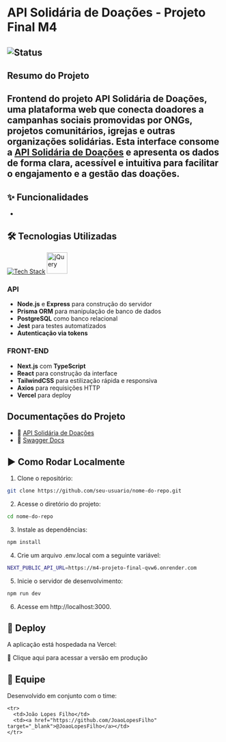 # API Solidária de Doações - Projeto Final M4

![Status](https://img.shields.io/badge/STATUS-BUILDING-red)
---
## Resumo do Projeto

Frontend do projeto **API Solidária de Doações**, uma plataforma web que conecta doadores a campanhas sociais promovidas por ONGs, projetos comunitários, igrejas e outras organizações solidárias. Esta interface consome a [API Solidária de Doações](https://m4-projeto-final-qvw6.onrender.com/) e apresenta os dados de forma clara, acessível e intuitiva para facilitar o engajamento e a gestão das doações.
---

## ✨ Funcionalidades

- 

## 🛠️ Tecnologias Utilizadas

[![Tech Stack](https://skillicons.dev/icons?i=js,nodejs,express,prisma,postgres,jest,npm)](https://skillicons.dev)    <img src="https://techstack-generator.vercel.app/restapi-icon.svg" width="48" height="50" alt="jQuery" />

### API
- **Node.js** e **Express** para construção do servidor
- **Prisma ORM** para manipulação de banco de dados
- **PostgreSQL** como banco relacional
- **Jest** para testes automatizados
- **Autenticação via tokens**
### FRONT-END
- **Next.js** com **TypeScript** 
- **React** para construção da interface
- **TailwindCSS** para estilização rápida e responsiva
- **Axios** para requisições HTTP
- **Vercel** para deploy


## Documentações do Projeto

- 🔗 [API Solidária de Doações](https://m4-projeto-final-qvw6.onrender.com/)
- 📘 [Swagger Docs](https://m4-projeto-final-qvw6.onrender.com/api-docs/)


## ▶️ Como Rodar Localmente
1. Clone o repositório:
```bash
git clone https://github.com/seu-usuario/nome-do-repo.git
```
2. Acesse o diretório do projeto:
``` bash
cd nome-do-repo
```
3. Instale as dependências:
 ```bash
npm install
```
4. Crie um arquivo .env.local com a seguinte variável:
```bash
NEXT_PUBLIC_API_URL=https://m4-projeto-final-qvw6.onrender.com
```
5. Inicie o servidor de desenvolvimento:
```bash
npm run dev
```
6. Acesse em http://localhost:3000.

## 🚀 Deploy
A aplicação está hospedada na Vercel:

🔗 Clique aqui para acessar a versão em produção


## 👥 Equipe
Desenvolvido em conjunto com o time:



  
    <tr>
      <td>João Lopes Filho</td>
      <td><a href="https://github.com/JoaoLopesFilho" target="_blank">@JoaoLopesFilho</a></td>
    </tr>

